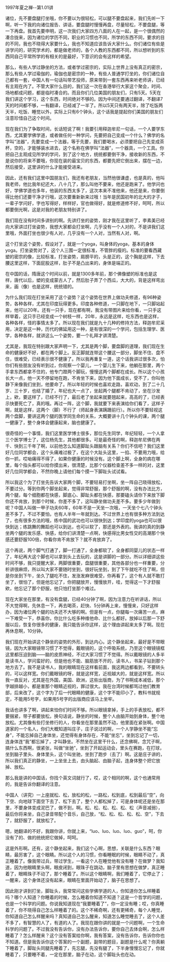 1997年夏之禅--第1.01讲

诸位，先不要盘腿打坐哦，你不要以为很轻松，可以腿不要盘起来，我们先听一下啊，听一下我的向诸位报告、讲话，要盘腿时慢慢再盘，尽量轻松，不要盘腿，等一下再盘。我首先要申明，这一次我们大家四方八面的人在一起，是一个很偶然的凑合拢来，因为诸位的学历不同，职业的习惯也不同，所学的东西不同，要求的目的不同，我也不晓得大家要什么，我也不知道应该告诉大家什么。你们诸位有些是讲学问的，研究学术的，都是做老师的，各个人教的东西都不同，所以想听到的东西同自己平常所学的有相关的是最好，下意识的会有这样的希望。

那么，有些人学过静坐的方法，或者学过密宗的，实际上世界上没有真正的密宗，那么有些人学过瑜伽的，瑜伽也是密宗的一种，有些人普通学打坐的，你们诸位自己都有一套，中国人有一句话叫带艺投师，原来带到一套东西再来听老师讲，已经有主观在内了。不管大家什么目的，我们这一次在香港举行大家这个聚会，时间、场地都成问题，都是临时凑合的。而且你们几位美国的朋友们，只有5天。5天在我们讲这个学习，这个东西，时间绝对不够的。因为中间还要通过翻译，不翻译7天的时间都不够，一有翻译，已经减了一半了。所以5天只有两天半，除了吃饭两天半，吃饭、睡觉以外，实际上只有6个钟头，这个话我是提起你们美国的朋友们注意珍惜自己这个时间。

现在我们为了争取时间，长话短说了啊！我要引用释迦牟尼一句话，一个人要学东西，尤其要学佛学道，或者做任何一种学问，先要把自己变成一个什么？佛学的名字叫“法器”，先要变成一个法器，等于先要，我们要喝水，必须要把自己先变成茶杯，空的，才能够装水进去，这个名称在佛学叫“法器”，一个器具，一个工具。你把自己主观成见所学的学问，到了这个地方，统统都要倒干净，接收新的东西，不是说你的将来不要哦，你现在装的最宝贝的东西，都要先把它倒出来，摆在一边，然后接受，这里讲的什么才能接受进来。

因此，还有我们这里中国朋友们，我还有老朋友，当然他很谦虚，也是真的，他叫我老师，他比我年纪还大，八十几了，那么叫他不要来，他还是跑来了。他学问也好，学佛学道也多年，他装的东西太多了，这次本来不准他来，他还是来，你要倒得比他们还要干净才行哦，这次要重新新来过哦！当年是民国初年的北大的才子，一辈子学问好，字也写得好，样样好，官也做得好，就是修道修不好，呵呵，所以都要倒光啊，这是对我的老朋友特别讲了。

我们现在没有时间多讲别的啊。先讲打坐的姿势，刚才我在这里听了，李素美已经向大家讲过打坐姿势，我想大家都会打坐啊，几乎没有一个人对的，不是讲我们这里哦，外面打坐也很少有人对，几乎没有一个人对，当然有人对，啊。

这个打坐这个姿势，假设对了，就是一个yoga，叫身体的yoga，基本的身体yoga。打坐姿势对了，这个人三围一定很标准，不管胖的瘦的。标准的要看西藏塑的密宗的像，比较标准，打坐姿势，肩膀平的，头是正的，这个胸是这样，下去腰这里这样，下面屁股这样，肚子不是凸出来的，身体是端正的。

在中国的话，隋唐这个时间以前，就是1300多年前，那个佛像塑的标准也是这样，唐代以后，塑的变成蒙古人了，然后肚子弄了个西瓜，大大的，背是这样弯出来，画（像）也是这样，统统错的。

为什么我们现在打坐采用了这个姿势？这个姿势在世界上做功夫修道，有96种姿势，各种各样，尤其在印度玩得更多。印度各种修道，一只脚在地下，一只脚站起来，他可以20年。还有一只手，现在都有啊，我没有带图片来给你看，一只手这样举着，这只手已经变成一个树枝一样，20年，永远是这样，吃东西也是这样，各种各样，怪的事情太多了。所以现在我们就是九十几种的修持方法，释迦牟尼采用，决定是这一种，历代的佛延用这一种，是有很深的一个学问，包括生理学、医学，各种各样，就讲这么一个姿势，要一个礼拜才讲清楚。

尤其是，我现在特别跟大家声明一下，尤其是两个脚，要盘脚的道理，我们现在生命的健康好不好，都在两个脚上。反正脚就连带这个腰这一部分，脚坐不住、盘不住，很难受，已经表示很不健康了。所以我再重复一道，这个话我讲过很多次，怕你们有些朋友没有听到过，你观察一个婴儿，一个婴儿生下来，他躺在那里，两个手拿东西都拿不住的，他专门蹬两个脚玩，慢慢这两个脚都在成长。所以这个小孩长大一点，他一天不停留地在跑，不肯坐下来，因为他下面成长，受不了，你叫他静下来像我们坐到，他要命了。所以年轻的时候也喜欢走路，喜欢动，到了二十几岁、三十岁，也结了婚了，年纪也大一点了，坐起两个腿都不肯动了，坐在沙发上，欸，要这样了，已经不行了，最后老了坐起来就要翘起来，高高的了，已经表示快要死亡了，真的哦。再过一阵，这个脚，我就要下来表演给你们看了，这样子啊，就是这样，这两个（脚）不行了（师起身表演蹒跚前行）。所以你不要轻视这两个盘脚，要讲这两个腿的医学同生命的关系，大概要讲十几个钟头的课，两个腿一健康了，整个身体会健康起来，脑也健康了。

很奇怪的一个事情，我们这里医学博士很多，那位先生同学，年纪轻轻，一个人拿三个医学博士了，这位杨先生，其他都很多。可是最奇怪的啊，释迦牟尼佛在两千、快到三千年了啊，以前他怎么知道脚趾头跟脑有关系？你们不信吧？我们这里好几位同学都会，这个头痛难过极了，在这个大趾头这里，一掐、不要用力哦，给你一抓，哎呦痛得不得了，如果你健康的时候没有。这个脚上啊，全身的病在哪里，每个指头都可以给你摸出来，很清楚，比那个仪器检查差不多一样的对，这里好几位同学都会，不然你晚上请他们每个摸一下脚趾头试试看。

所以我这个为了打坐先告诉大家两个脚，不要轻易打坐啊，坐一阵自己晓得放松，不要过分。等到你两个脚坐起来，觉得非常舒服，那个舒服的啊，没有办法比方，两个腿，每个细胞都在快感，脚底心、脚趾头都在快感，那要磕头请你下来放下脚你还不肯放，到那个时候，你差不多了，这叫静坐做功夫差不多。要多少年做到呢？中国人叫做一甲子功夫60年，60年不是一天坐一次哦，一天坐个七八个钟头差不多了。不过不要怕，也有人半年一年就到达。不过世界上也有很多种方法到达了，也有很多方法的哦，练中国的武功也可以很快到达；学印度的yoga也可以很快到达；练跳舞的舞蹈也可以到达，也可以软了，那还是外表的。我讲的真的到静坐两个腿的发乐感、快感，给你们讲清楚一点啊，快感得比男女性交的高潮那个快感还要舒服100倍，你看你肯不肯放下？就不肯放弃了。

这个再说，两个脚气打通了，脚一打通了，全身都软了，全身都同婴儿的状态一样了，年纪再大这个脚也可以拿到头上去玩的，这是讲脚的一部分。所以详细讲这些时间不够，我只提醒大家，两脚很重要，盘腿很重要，其他各部分也一样重要，分析讲很麻烦，所以叫大家不要随时坐到，很好玩坐到，到了下午就吃不住了啊，但是你坐到下午，坐久了腿吃不住，发涨发麻很难受，你再看了，这个有人就不敢打坐了，很怕了，但是他忘记了，你把腿放开，慢慢放开，哇，觉得这一下才舒服欸，他忘记了那个舒服，他只怕打坐那个难过。

现在大家坐在那里，有没有盘腿，已经40分钟了啊，因为注意力在听讲话，所以不大觉得啊，先休息一下，再去喝茶，赶快、5分钟再上来，慢慢来，只好这样办，因为诸位两个腿的功夫还不大够的啊。但是有一点，你腿每一次痛苦一点，麻一下难受一下，恭喜你，你比什么吃多种维他命、比什么都好。放掉以后那一下舒服以后，恢复你很多的健康，我只能告诉你这样，这个理由讲起来太多了啊。现在再休息啊，10分钟。

我们现在开始讲这个静坐的姿势的外形，到达内心。这个静坐起来，最好是不带眼镜，因为大家眼镜带习惯了不觉得，戴眼镜的，这个呼吸系统，乃至这个眼镜镜框这里都压迫到脑——脑的皮质神经，不过大家习惯了不觉得。所以戴眼镜的人多半是读书人，学问蛮好的，但是他也不能、脑筋放不开的，读书人，书呆子钻到那个地方去了。我不是读书人，我的眼睛现在这样看前面，我这两边都看到，不要转头的，可以这样宽。你们戴眼镜的呀，就是这样宽，近视越大的，就是这样宽。所以我一直反对，尤其是在外国，美国、欧洲，这些出版商，为了书啊成本减低，那个字越排越小，都是害那个眼睛近视的，罪过很大。我在台湾时候都骂过他们教育部，后来改了，这个字为了后一代眼睛的健康，这个字不能印小了，教科书就规定，不能用5号字，如果用5号字的出版商应该马上坐牢。

我话也讲多了啊，讲起来怕你们时间不够。所以眼镜拿掉，手上的手表放松，都不要捆紧，带子都要放松，换句话说，静坐的时候，整个人由脑开始到身体，整个地放松。尤其像有些打坐修行的人，你看坐在那里虽然不动，他里面在紧张啊。中国道家的一个名人，你们大概知道叫庄子，庄子说过的啊，一个人学静坐不能“忘身”，不能忘掉自己身体坐，还觉得有身体存在，不能“坐忘”，坐到忘记了一切，连身体连“我”都忘掉了，才叫静坐。不然坐在这里干什么，还念佛啊，念咒子啊，搞什么东西啊，很紧张，叫做“坐驰”，坐到了开起运动会，里头在赛跑，在打球，坐到脑子里头、身体里头，这个叫坐驰，坐到了跑步（去了）啊。这是庄子讲的，所以我们真正的静坐，一上坐坐上去，由头脑起、由脑子起，连身体整个把它放掉、放松。

那么我是讲的中国话，你找个英文词就行了，哎，这个相同的啊，这个也通常用的，我是告诉你翻译的注意。

中国人（讲究）一上座就松、松，放松的松，一路松，松到底，松到最后“空”，向下空、向地球下面空下去了、松下去了，整个人都松掉了，可是身体呢还是坐在那里，不要身体变成泥巴了，做不到，啊。松、松、松、松、松、松（声音减弱），最后你将来坐，自己录音带配个音乐，自己放，“松、松、松、松、松、空”，下去了，就舒服了，就放松了。

嗯，她翻译的不好，我跟你讲，你就上来，“luo、luo、luo、luo、guo”，呵，你没有了的、做的统统把它做掉，呵呵。

这是外形啊。还有，这个静坐起来，我们这个心啊，思想，关联是什么东西？眼睛，最厉害了，这个眼睛。所以这个人的习惯，你看睡眠的时候，眼睛不动了，真正睡着了。像我带过兵，带过学生，一看这个人在睡觉他有没有睡？在做梦？我知道，因为他眼睛里头啊，眼皮闭到，眼珠子在跳动，脑子里有思想在做梦，真正睡着了，眼睛珠子不动了，那个睡着了。所以这个眼睛啊，我们睡着了，它停止了；一醒来，这个身体还没有起来，眼睛在里面开始动了，脑子在思想了。

因此刚才讲到打坐，脚趾头，我常常问这些学佛学道的人，你知道你怎么样睡着吗？哪个人知道？你睡着的时候，怎么睡着你知道不知道？这是一个哲学的问题，也是一个科学的问题。你说我知道现在“我要睡着了”，你一定没有睡；哎，你真睡着了，你不晓得自己怎么样睡着了的。这个不稀奇啊，还有更稀奇，每个人睡觉，你知道自己怎么样醒来吗？真知道自己怎么醒来，知道怎么睡觉睡去了，这个人差不多了，有智慧的人了，有道的人了。我现在跟你讲的就是一个问题啊，一个生命科学的问题了。不过我没有告诉你，没有办法告诉你，要你自己去体会啊，怎么样睡着了？怎么样醒来？这个没有答案给你啊，我有答案，没有告诉你，告诉你你也不知道。但是我告诉你这个答案的一个副题，副带的题目，副题是什么呢？你真躺下睡着了，脚趾头同腿先睡着了，先忘腿，先没有腿了，下半身慢慢忘记了，你就睡着了，只要睡不着，一定在那里，脑子在动，这个脚趾头也在动。

